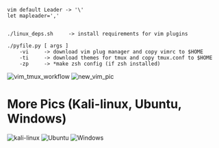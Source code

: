 ```
vim default Leader -> '\'
let mapleader=','


./linux_deps.sh     -> install requirements for vim plugins

./pyfile.py [ args ]
    -vi     -> download vim plug manager and copy vimrc to $HOME
    -ti     -> download themes for tmux and copy tmux.conf to $HOME
    -zp     -> *make zsh config (if zsh installed)
```
![vim_tmux_workflow](https://user-images.githubusercontent.com/26835631/38773287-09b7bd24-4051-11e8-8940-e30aac9c75fd.png)
![new_vim_pic](https://user-images.githubusercontent.com/26835631/45950430-a0c6a380-bff7-11e8-8c9a-6dfff153640e.png)
# More Pics (Kali-linux, Ubuntu, Windows)
![kali-linux](https://raw.githubusercontent.com/hhiki/dotfiles/master/pics/kali-linux.png)
![Ubuntu](https://raw.githubusercontent.com/hhiki/dotfiles/master/pics/Ubuntu.png)
![Windows](https://raw.githubusercontent.com/hhiki/dotfiles/master/pics/windows.png)
